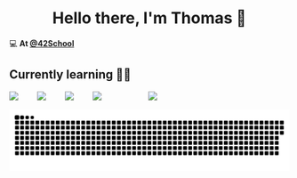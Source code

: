 <h1 align="center">Hello there, I'm Thomas 👋</h1>

💻 **At [@42School](https://github.com/42School)**

## Currently learning 👨‍💻

<img align="left" width="50" src="https://upload.wikimedia.org/wikipedia/commons/thumb/1/18/C_Programming_Language.svg/570px-C_Programming_Language.svg.png?20201031132917">
<img align="left" width="50" src="https://upload.wikimedia.org/wikipedia/commons/3/32/C%2B%2B_logo.png">
<img align="left" width="50" src="https://upload.wikimedia.org/wikipedia/commons/c/c3/Python-logo-notext.svg">
<img align="left" width="100" src="https://1000logos.net/wp-content/uploads/2020/08/Django-Logo.png">
<img width="160" src="https://upload.wikimedia.org/wikipedia/commons/9/9d/Swift_logo.svg">

<a href=#><img src="contributions.svg"></a>
